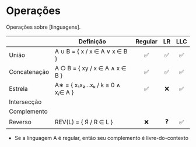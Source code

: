 # Operações

Operações sobre [linguagens].

|              | Definição                          | Regular | LR  | LLC |
| ------------ | ---------------------------------- | :-----: | :-: | :-: |
| União        | A ∪ B = { x / x ∈ A ∨ x ∈ B }      |   ✅    | ✅  | ✅  |
| Concatenação | A ○ B = { xy / x ∈ A ∧ x ∈ B }     |   ✅    | ✅  | ✅  |
| Estrela      | A∗ = { x₁x₂...xₖ / k ≥ 0 ∧ xᵢ∈ A } |   ✅    | ❌  | ✅  |
| Intersecção  |
| Complemento  |
| Reverso      | REV(L) = { Я / R ∈ L }             |   ❌    | ❓  | ✅  |

- Se a linguagem A é regular, então seu complemento é livre-do-contexto
